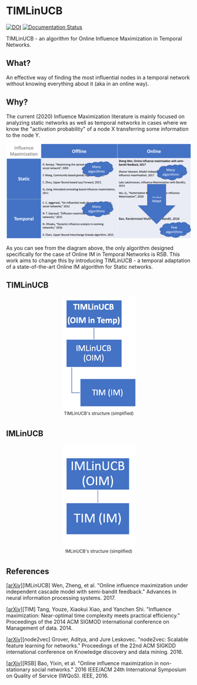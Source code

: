 # TIMLinUCB

[![DOI](https://zenodo.org/badge/256289048.svg)](https://zenodo.org/badge/latestdoi/256289048)
[![Documentation Status](https://readthedocs.org/projects/timlinucb/badge/?version=latest)](https://timlinucb.readthedocs.io/en/latest/?badge=latest)

TIMLinUCB - an algorithm for Online Influence Maximization in Temporal Networks.

## What?

An effective way of finding the most influential nodes in a temporal network without knowing everything about it (aka in an online way).

## Why?

The current (2020) Influence Maximization literature is mainly focused on analyzing static networks as well as temporal networks in cases where we know the "activation probability" of a node X transferring some information to the node Y. 

![](pictures/comparison_table.png)

As you can see from the diagram above, the only algorithm designed specifically for the case of Online IM in Temporal Networks is RSB. This work aims to change this by introducing TIMLinUCB - a temporal adaptation of a state-of-the-art Online IM algorithm for Static networks.

## TIMLinUCB

<p align="center">
<img src="pictures/toim.png" alt="Online Influence Maximization in Temporal Networks algorithm" width="200" /><br/>
<sup>TIMLinUCB's structure (simplified)</sup>
</p>


## IMLinUCB

<p align="center">
<img src="pictures/oim.png" alt="Online Influence Maximization algorithm" width="200" /><br/>
<sup>IMLinUCB's structure (simplified)</sup>
</p>


## References

[[arXiv]](https://arxiv.org/abs/1605.06593)[IMLinUCB] Wen, Zheng, et al. "Online influence maximization under independent cascade model with semi-bandit feedback." Advances in neural information processing systems. 2017.

[[arXiv]](https://arxiv.org/abs/1404.0900)[TIM] Tang, Youze, Xiaokui Xiao, and Yanchen Shi. "Influence maximization: Near-optimal time complexity meets practical efficiency." Proceedings of the 2014 ACM SIGMOD international conference on Management of data. 2014.

[[arXiv]](https://arxiv.org/abs/1607.00653)[node2vec] Grover, Aditya, and Jure Leskovec. "node2vec: Scalable feature learning for networks." Proceedings of the 22nd ACM SIGKDD international conference on Knowledge discovery and data mining. 2016.

[[arXiv]](https://arxiv.org/abs/1604.07638)[RSB] Bao, Yixin, et al. "Online influence maximization in non-stationary social networks." 2016 IEEE/ACM 24th International Symposium on Quality of Service (IWQoS). IEEE, 2016.
